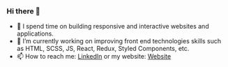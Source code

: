 ### Hi there 👋

<!--
**amallen1/amallen1** is a ✨ _special_ ✨ repository because its `README.md` (this file) appears on your GitHub profile.

Here are some ideas to get you started:

- 🔭 I’m currently working on ...
- 🌱 I’m currently learning ...
- 👯 I’m looking to collaborate on ...
- 🤔 I’m looking for help with ...
- 💬 Ask me about ...
- 📫 How to reach me: ...
- 😄 Pronouns: ...
- ⚡ Fun fact: ...
-->

- 🔭 I spend time on building responsive and interactive websites and applications.
- 🌱 I’m currently working on improving front end technologies skills such as HTML, SCSS, JS, React, Redux, Styled Components, etc.
- 📫 How to reach me: [LinkedIn](https://www.linkedin.com/in/aniya-allen-96364812b/) or my website: [Website](https://www.aniyaallen.com/)
